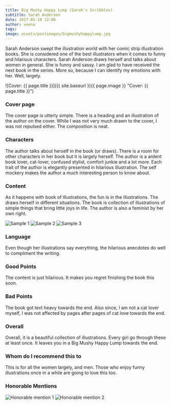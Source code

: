 ```yaml
---
title: Big Mushy Happy Lump (Sarah's Scribbles)
subtitle: Sarah Andersen
date: 2017-05-10 12:00
author: veena
tags:
image: assets/postimages/bigmushyhappylump.jpg
---
```


Sarah Anderson swept the illustration world with her comic strip illustration books. She is considered one of the best illustrators when it comes to funny and hilarious characters. Sarah Anderson draws herself and talks about women in general. She is funny and sassy. I am glad to have received the next book in the series. More so, because I can identify my emotions with her. Well, largely.

![Cover: {{ page.title }}]({{ site.baseurl }}{{ page.image }} "Cover: {{ page.title }}")

### Cover page

The cover page is utterly simple. There is a heading and an illustration of the author on the cover. While I was not very much drawn to the cover, I was not repulsed either. The composition is neat.

### Characters

The author talks about herself in the book (or draws). There is a room for other characters in her book but it is largely herself. The author is a ardent book lover, cat-lover, confused stylist, comfort junkie and a lot more. Each trait of the author is elegantly presented in hilarious illustration. The self mockery makes the author a much interesting person to know about.

### Content

As it happens with book of illustrations, the fun is in the illustrations. The draws herself in different situations. The book is collection of illustrations of simple things that bring little joys in life. The author is also a feminist by her own right.

![Sample 1](assets/postimages/bigmushyhappylump/sample1.PNG)
![Sample 2](assets/postimages/bigmushyhappylump/sample2.PNG)
![Sample 3](assets/postimages/bigmushyhappylump/sample3.PNG)

### Language

Even though her illustrations say everything, the hilarious anecdotes do well to compliment the writing.

### Good Points

The content is just hilarious. It makes you regret finishing the book this soon.

### Bad Points

The book got text heavy towards the end. Also since, I am not a cat lover myself, I was not affected by pages after pages of cat love towards the end.

### Overall

Overall, it is a beautiful collection of illustrations. Every girl go through these at least once. It leaves you in a Big Mushy Happy Lump towards the end.

### Whom do I recommend this to

This is for all the women largely, and men. Those who enjoy funny illustrations once in a while are going to love this too.</div>

### Honorable Mentions

![Honorable mention 1](assets/postimages/bigmushyhappylump/mention1.PNG)
![Honorable mention 2](assets/postimages/bigmushyhappylump/mention2.PNG)
